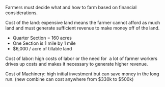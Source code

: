 Farmers must decide what and how to farm based on financial considerations. 

Cost of the land: expensive land means the farmer cannot afford as much land and must generate sufficient revenue to make money off of the land. 

- Quarter Section = 160 acres
- One Section is 1 mile by 1 mile
- $6,000 / acre of tillable land
    

Cost of labor: high costs of labor or the need for  a lot of farmer workers drives up costs and makes it necessary to generate higher revenue. 


Cost of Machinery: high initial investment but can save money in the long run. (new combine can cost anywhere from $330k to $500k)
